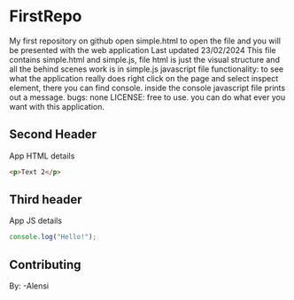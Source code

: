 # FirstRepo
My first repository on github
open simple.html to open the file and you will be presented with the web application
Last updated 23/02/2024
This file contains simple.html and simple.js, file html is just the visual structure and all the behind scenes work is in simple.js javascript file
functionality: to see what the application really does right click on the page and select inspect element, there you can find console. inside the console javascript file prints out a message. 
bugs: none
LICENSE: free to use. you can do what ever you want with this application. 

## Second Header
App HTML details
```html
<p>Text 2</p>
```

## Third header
App JS details
```javascript
console.log("Hello!");
```
## Contributing
By:
-Alensi